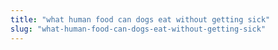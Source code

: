```yaml
---
title: "what human food can dogs eat without getting sick"
slug: "what-human-food-can-dogs-eat-without-getting-sick"
---
```


